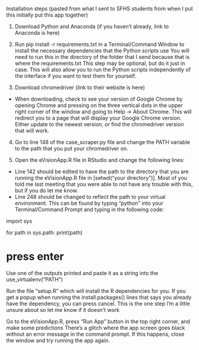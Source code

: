 Installation steps (pasted from what I sent to SFHS students from when I put this initially put this app together)

1. Download Python and Anaconda (if you haven’t already, link to Anaconda is here)
 

2. Run pip install -r requirements.txt in a Terminal/Command Window to install the necessary dependencies that the Python scripts use
You will need to run this in the directory of the folder that I send because that is where the requirements.txt
This step may be optional, but do it just in case.  This will also allow you to run the Python scripts independently of the interface if you want to test them for yourself.
 

3. Download chromedriver (link to their website is here)
- When downloading, check to see your version of Google Chrome by opening Chrome and pressing on the three vertical dots in the upper right corner of the window and going to Help -> About Chrome.  This will redirect you to a page that will display your Google Chrome version.  Either update to the newest version, or find the chromedriver version that will work.
 

4. Go to line 148 of the case_scraper.py file and change the PATH variable to the path that you put your chromedriver on.
 

5. Open the eVisionApp.R file in RStudio and change the following lines:
- Line 142 should be edited to have the path to the directory that you are running the eVisionApp.R file in [setwd(“your directory”)].  Most of you told me last meeting that you were able to not have any trouble with this, but if you do let me know.
- Line 248 should be changed to reflect the path to your virtual environment.  This can be found by typing “python” into your Terminal/Command Prompt and typing in the following code:
 

import sys

for path in sys.path: print(path)

# press enter

 

Use one of the outputs printed and paste it as a string into the use_virtualenv(“PATH”)

 

Run the file “setup.R” which will install the R dependencies for you.  If you get a popup when running the install.packages() lines that says you already have the dependency, you can press cancel.
This is the one step I’m a little unsure about so let me know if it doesn’t work
 

Go to the eVisionApp.R, press “Run App” button in the top right corner, and make some predictions
There’s a glitch where the app screen goes black without an error message in the command prompt.  If this happens, close the window and try running the app again. 
